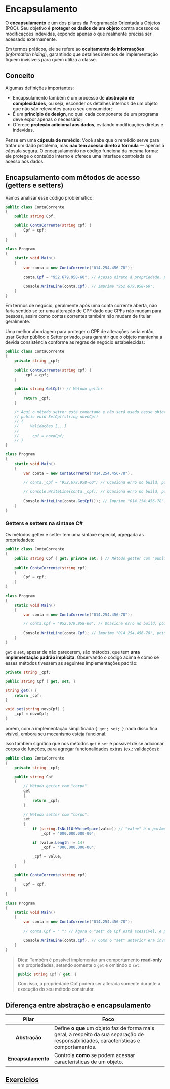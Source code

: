 # Encapsulamento

O **encapsulamento** é um dos pilares da Programação Orientada a Objetos (POO). Seu objetivo é **proteger os dados de um objeto** contra acessos ou modificações indevidas, expondo apenas o que realmente precisa ser acessado externamente.

Em termos práticos, ele se refere ao **ocultamento de informações** (_information hiding_), garantindo que detalhes internos de implementação fiquem invisíveis para quem utiliza a classe.

## Conceito

Algumas definições importantes:

- Encapsulamento também é um processo de **abstração de complexidades**, ou seja, esconder os detalhes internos de um objeto que não são relevantes para o seu consumidor;
- É um **princípio de design**, no qual cada componente de um programa deve expor apenas o necessário;
- Oferece **proteção adicional aos dados**, evitando modificações diretas e indevidas.

Pense em uma **cápsula de remédio**: Você sabe que o remédio serve para tratar um dado problema, mas **não tem acesso direto à fórmula** — apenas à cápsula segura. O encapsulamento no código funciona da mesma forma: ele protege o conteúdo interno e oferece uma interface controlada de acesso aos dados.

## Encapsulamento com métodos de acesso (getters e setters)

Vamos analisar esse código problemático:

```csharp
public class ContaCorrente
{
    public string Cpf;

    public ContaCorrente(string cpf) {
        Cpf = cpf;
    }
}

class Program
{
    static void Main()
    {
        var conta = new ContaCorrente("014.254.456-78");
        
        conta.Cpf = "952.679.958-60"; // Acesso direto à propriedade, permitindo alteração indiscriminada do CPF.

        Console.WriteLine(conta.Cpf); // Imprime "952.679.958-60".
    }
}
```

Em termos de negócio, geralmente após uma conta corrente aberta, não faria sentido se ter uma alteração de CPF dado que CPFs não mudam para pessoas, assim como contas correntes também não mudam de titular geralmente.

Uma melhor abordagem para proteger o CPF de alterações seria então, usar Getter público e Setter privado, para garantir que o objeto mantenha a devida consistência conforme as regras de negócio estabelecidas:

```csharp
public class ContaCorrente
{
    private string _cpf;

    public ContaCorrente(string cpf) {
        _cpf = cpf;
    }

    public string GetCpf() // Método getter
    {
        return _cpf;
    }

    /* Aqui o método setter está comentado e não será usado nesse objeto — mas um setter poderia de fato ser implementado caso uma regra de negócio exigisse troca de CPF sob alguma circunstância. */
    // public void SetCpf(string novoCpf)
    // {
    //     Validações [...]
    // 
    //     _cpf = novoCpf;
    // }
}

class Program
{
    static void Main()
    {
        var conta = new ContaCorrente("014.254.456-78");
        
        // conta._cpf = "952.679.958-60"; // Ocasiona erro no build, pois _cpf não é acessível nesse contexto.

        // Console.WriteLine(conta._cpf); // Ocasiona erro no build, pois _cpf não é acessível nesse contexto.

        Console.WriteLine(conta.GetCpf()); // Imprime "014.254.456-78".
    }
}
```

### Getters e setters na sintaxe C\#

Os métodos getter e setter tem uma sintaxe especial, agregada às propriedades:

```csharp
public class ContaCorrente
{
    public string Cpf { get; private set; } // Método getter com "public" implícito e método setter privado

    public ContaCorrente(string cpf)
    {
        Cpf = cpf;
    }
}

class Program
{
    static void Main()
    {
        var conta = new ContaCorrente("014.254.456-78");

        // conta.Cpf = "952.679.958-60"; // Ocasiona erro no build, pois o "set" de Cpf não é acessível nesse contexto.

        Console.WriteLine(conta.Cpf); // Imprime "014.254.456-78", pois o "get" está acessível.
    }
}
```

`get` e `set`, apesar de não parecerem, são métodos, que tem **uma implementação padrão implícita**. Observando o código acima é como se esses métodos tivessem as seguintes implementações padrão:

```csharp
private string _cpf;

public string Cpf { get; set; }

string get() {
    return _cpf;
}

void set(string novoCpf) {
    _cpf = novoCpf;
}
```

porém, com a implementação simplificada `{ get; set; }` nada disso fica visível, embora seu mecanismo esteja funcional.

Isso também significa que nos métodos `get` e `set` é possível de se adicionar corpos de funções, para agregar funcionalidades extras (ex.: validações):

```csharp
public class ContaCorrente
{
    private string _cpf;

    public string Cpf
    {
        // Método getter com "corpo".
        get 
        { 
            return _cpf; 
        } 
        
        // Método setter com "corpo".
        set 
        {
            if (string.IsNullOrWhiteSpace(value)) // "value" é o parâmetro de entrada padrão do método especial "setter" do C#
                _cpf = "000.000.000-00";

            if (value.Length != 14)
                _cpf = "000.000.000-00";

            _cpf = value;
        }
    }

    public ContaCorrente(string cpf)
    {
        Cpf = cpf;
    }
}

class Program
{
    static void Main()
    {
        var conta = new ContaCorrente("014.254.456-78");

        // conta.Cpf = " "; // Agora o "set" de Cpf está acessível, e passará por validação.

        Console.WriteLine(conta.Cpf); // Como o "set" anterior era inválido de acordo com as regras implementadas, agora imprime "000.000.000-00".
    }
}
```

> Dica: Também é possível implementar um comportamento **read-only** em propriedades, setando somente o `get` e omitindo o `set`:
>
> ```csharp
> public string Cpf { get; }
> ```
>
> Com isso, a propriedade Cpf poderá ser alterada somente durante a execução do seu método construtor.

## Diferença entre abstração e encapsulamento

| Pilar | Foco |
| :-: | - |  
| **Abstração** | Define **o que** um objeto faz de forma mais geral, a respeito da sua separação de responsabilidades, características e comportamentos. |
| **Encapsulamento** | Controla **como** se podem acessar características de um objeto. |

## [Exercícios](02-exercicios.md)
